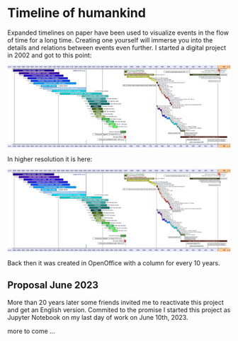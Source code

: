 # Timeline of humankind

Expanded timelines on paper have been used to visualize events in the flow of time for a long time. Creating one yourself will immerse you into the details and relations between events even further. I started a digital project in 2002 and got to this point:

![Zeitleiste](Zeitleistes.jpg)

In higher resolution it is here:

![Zeitleiste](Zeitleiste.png)

Back then it was created in OpenOffice with a column for every 10 years.

## Proposal June 2023

More than 20 years later some friends invited me to reactivate this project and get an English version. Commited to the promise I started this project as Jupyter Notebook on my last day of work on June 10th, 2023.

more to come ...
